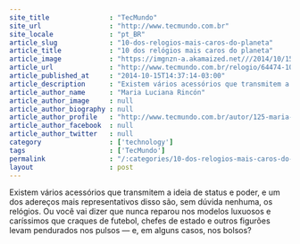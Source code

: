```yaml
---
site_title               : "TecMundo"
site_url                 : "http://www.tecmundo.com.br"
site_locale              : "pt_BR"
article_slug             : "10-dos-relogios-mais-caros-do-planeta"
article_title            : "10 dos relógios mais caros do planeta"
article_image            : "https://imgnzn-a.akamaized.net///2014/10/15/15130812445437-t1200x480.jpg"
article_url              : "http://www.tecmundo.com.br/relogio/64474-10-relogios-caros-planeta.htm"
article_published_at     : "2014-10-15T14:37:14-03:00"
article_description      : "Existem vários acessórios que transmitem a ideia de status e poder, e um dos adereços mais representativos disso são, sem dúvida nenhuma, os relógios. Ou você vai dizer que nunca reparou nos modelos luxuosos e caríssimos que craques de futebol, chefes de estado e outros figurões levam pendurados nos pulsos — e, em alguns casos, nos bolsos?"
article_author_name      : "Maria Luciana Rincón"
article_author_image     : null
article_author_biography : null
article_author_profile   : "http://www.tecmundo.com.br/autor/125-maria-luciana-rincon/"
article_author_facebook  : null
article_author_twitter   : null
category                 : ['technology']
tags                     : ['TecMundo']
permalink                : "/:categories/10-dos-relogios-mais-caros-do-planeta/"
layout                   : post
---
```


Existem vários acessórios que transmitem a ideia de status e poder, e um dos adereços mais representativos disso são, sem dúvida nenhuma, os relógios. Ou você vai dizer que nunca reparou nos modelos luxuosos e caríssimos que craques de futebol, chefes de estado e outros figurões levam pendurados nos pulsos — e, em alguns casos, nos bolsos?
